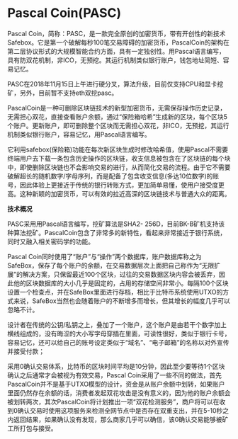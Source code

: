 # 

# Pascal Coin(PASC)

Pascal Coin，简称：PASC，是一款完全原创的加密货币，带有开创性的新技术Safebox。它是第一个破解每秒100笔交易障碍的加密货币，PascalCoin的架构在第二层协议形式的大规模智能合约方面，具有一定独创性。用Pascal语言编写，具有防双花机制，非ICO，无预挖。其运行机制类似银行账户，钱包地址简短、容易记忆。

PASC在2018年11月15日上午进行硬分叉，算法升级，目前仅支持CPU和显卡挖矿，另外，目前暂不支持eth双挖pasc。

PascalCoin是一种可删除区块链技术的新型加密货币，无需保存操作历史记录，无需担心双花，直接查看账户余额，通过“保险箱哈希”生成新的区块，每个区块5个账户。更新账户，即可删除整个区块而无需担心双花，非ICO，无预挖，其运行机制类似银行账户，容易记忆，用Pascal语言编写。

它利用safebox(保险箱)功能在每次新区块生成时修改哈希值，使用Pascal不需要终端用户去下载一条包含历史操作的区块链，收支信息被包含在了区块链的每个块中，即使删除区块链也不会影响交易的进行，从而简化交易的流程。由于它不需要破解超长的随机数字/字母序列，而是配备了包含收支信息(多达10位数字)的账号，因此体验上更接近于传统的银行转账方式，更加简单易懂，使用户接受度更高。这种新颖的加密货币，可以有效的拉近高深的区块链技术与普通大众的距离。

**技术概况**

PASC采用用Pascal语言编写，挖矿算法是SHA2- 256D，目前BK-B矿机支持该种算法挖矿。PascalCoin包含了非常多的新特性，看起来非常接近于银行系统，同时又融入相关密码学的功能。

Pascal Coin同时使用了“账户”与“操作”两个数据库，账户数据库称之为SafeBox，保存了每个账户的余额，在交易数据层次上面把自己称作为“无限扩展”的解决方案，只保留最近100个区块，过往的交易数据区块内容会被丢弃，因此他的区块数据库的大小几乎是固定的，占用的存储空间非常小。每隔100个区块设置一个检查点，并在SafeBox里面进行存档，相比于比特币系统使用UTXO的方式来说，SafeBox当然也会随着账户的不断增多而增长，但其增长的幅度几乎可以忽略不计。

设计者在传统的公钥/私钥之上，叠加了一个账户，这个账户是由若干个数字加上横线组成的，没有晦涩的大小写字母穿插在里面，可读性很好，类似于银行卡号，容易记忆，还可以给自己的账号设定类似于“域名”、“电子邮箱”的名称以对外宣传并接受付款；

采用0确认交易体系，比特币的区块时间平均是10分钟，因此至少要等待1个区块确认之后通常才会被视为有效交易，Pascal Coin采用了一些不同的做法，首先PascalCoin并不是基于UTXO模型的设计，资金是从账户余额中划转，如果账户里面仍然存在余额的话，消费者发起双花攻击是没有意义的，因为他的账户余额会被划转两次，其次PascalCoin将计划推出一项“双花检测服务”，商户将可以在收到0确认交易时使用这项服务来检测全网节点中是否存在双重支出，并在5-10秒之内返回结果，如果确认没有发现，那么商家几乎可以确信，该0确认交易能够被矿工所打包与接受。

